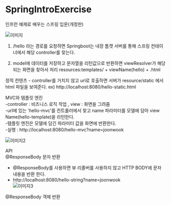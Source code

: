 # SpringIntroExercise
인프런 예제로 배우는 스프링 입문(개정판)


![이미지](https://user-images.githubusercontent.com/35962655/124462943-21cc3f80-ddcd-11eb-8468-334533ec5696.png)
1. /hello 라는 경로를 요청하면 Springboot는 내장 톰캣 서버를 통해 스프링 컨테이너에서 
해당 controller를 찾는다.

2. model에 데이터를 저장하고 문자열을 리턴값으로 반환하면 viewResolver가 해당되는
화면을 찾아서 처리
  resources:templates/ + viewName(hello) + .html

정적 컨텐츠   - controller를 거치지 않고 url로 호출하면 서버가 resource/static 에서 html 파일을 보여준다.   ex) http://localhost:8080/hello-static.html

MVC와 템플릿 엔진  
-controller : 비즈니스 로직 작업 , view : 화면을 그려줌   
-url에 있는 'hello-mvc'를 컨트롤러에서 찾고 name 파라미터를 모델에 담아 view Name(hello-template)을 리턴한다.    
-템플릿 엔진은 모델에 담긴 파라미터 값을 화면에 반환한다.      
-실행 : http://localhost:8080/hello-mvc?name=joonwook    

![이미지2](https://user-images.githubusercontent.com/35962655/124464779-93a58880-ddcf-11eb-814c-a56ca77b5e08.png)

API  
@ResponseBody 문자 반환  
 - @ResponseBody를 사용하면 뷰 리졸버를 사용하지 않고 HTTP BODY에 문자 내용을 반환 한다.  
 - http://localhost:8080/hello-string?name=joonwook  
![이미지3](https://user-images.githubusercontent.com/35962655/124465860-e16ec080-ddd0-11eb-9dfb-4f4c3e9bee61.png)

@ResponseBody 객체 반환
